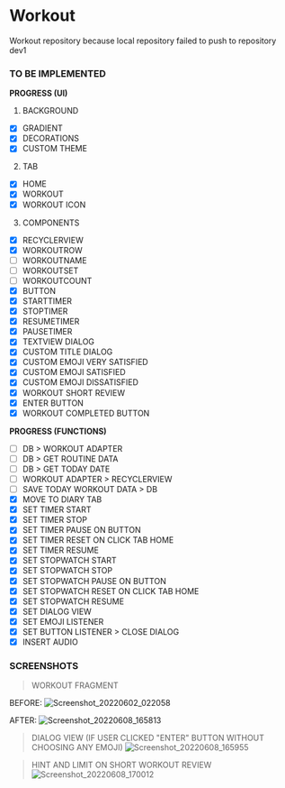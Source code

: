 # Workout
Workout repository because local repository failed to push to repository dev1

### TO BE IMPLEMENTED
**PROGRESS (UI)**

1.  BACKGROUND
- [x] GRADIENT
- [x] DECORATIONS
- [x] CUSTOM THEME 

2. TAB
- [x] HOME
- [x] WORKOUT
- [x] WORKOUT ICON

3. COMPONENTS
- [x] RECYCLERVIEW
- [x] WORKOUTROW
- [ ] WORKOUTNAME
- [ ] WORKOUTSET
- [ ] WORKOUTCOUNT
- [x] BUTTON
- [x] STARTTIMER
- [x] STOPTIMER
- [x] RESUMETIMER
- [x] PAUSETIMER
- [x] TEXTVIEW DIALOG
- [x] CUSTOM TITLE DIALOG
- [x] CUSTOM EMOJI VERY SATISFIED
- [x] CUSTOM EMOJI SATISFIED
- [x] CUSTOM EMOJI DISSATISFIED
- [x] WORKOUT SHORT REVIEW
- [x] ENTER BUTTON
- [x] WORKOUT COMPLETED BUTTON 

**PROGRESS (FUNCTIONS)**

- [ ] DB > WORKOUT ADAPTER
- [ ] DB > GET ROUTINE DATA
- [ ] DB > GET TODAY DATE
- [ ] WORKOUT ADAPTER > RECYCLERVIEW
- [ ] SAVE TODAY WORKOUT DATA > DB
- [x] MOVE TO DIARY TAB
- [x] SET TIMER START
- [x] SET TIMER STOP
- [x] SET TIMER PAUSE ON BUTTON
- [x] SET TIMER RESET ON CLICK TAB HOME
- [x] SET TIMER RESUME
- [x] SET STOPWATCH START
- [x] SET STOPWATCH STOP
- [x] SET STOPWATCH PAUSE ON BUTTON
- [x] SET STOPWATCH RESET ON CLICK TAB HOME
- [x] SET STOPWATCH RESUME
- [x] SET DIALOG VIEW
- [x] SET EMOJI LISTENER
- [x] SET BUTTON LISTENER > CLOSE DIALOG
- [x] INSERT AUDIO

### SCREENSHOTS

> WORKOUT FRAGMENT

BEFORE:
![Screenshot_20220602_022058](https://user-images.githubusercontent.com/58877998/171516894-64a827bb-9472-45ec-87d5-f02ce60b8a9c.png)

AFTER:
![Screenshot_20220608_165813](https://user-images.githubusercontent.com/58877998/172609837-330481ad-3f8d-4cc9-96bb-269f1fa56e34.png)

> DIALOG VIEW (IF USER CLICKED "ENTER" BUTTON WITHOUT CHOOSING ANY EMOJI)
![Screenshot_20220608_165955](https://user-images.githubusercontent.com/58877998/172609746-90900c7b-5c4b-4918-be2b-ad226dca50a9.png)

> HINT AND LIMIT ON SHORT WORKOUT REVIEW 
![Screenshot_20220608_170012](https://user-images.githubusercontent.com/58877998/172609719-efd5c08b-3e64-4dab-b0b3-1dc308a1ca81.png)


